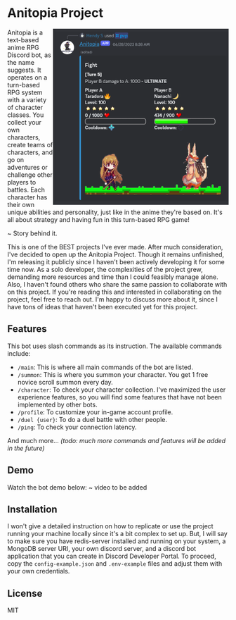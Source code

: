 # Anitopia Project
<img src="src/public/anitopia_demo.png" alt="Anitopia Demo" width="400" align="right"/>

Anitopia is a text-based anime RPG Discord bot, as the name suggests. It operates on a turn-based RPG system with a variety of character classes. You collect your own characters, create teams of characters, and go on adventures or challenge other players to battles. Each character has their own unique abilities and personality, just like in the anime they're based on. It's all about strategy and having fun in this turn-based RPG game!

~ Story behind it.

This is one of the BEST projects I've ever made. After much consideration, I've decided to open up the Anitopia Project. Though it remains unfinished, I'm releasing it publicly since I haven't been actively developing it for some time now. As a solo developer, the complexities of the project grew, demanding more resources and time than I could feasibly manage alone. Also, I haven't found others who share the same passion to collaborate with on this project. If you're reading this and interested in collaborating on the project, feel free to reach out. I'm happy to discuss more about it, since I have tons of ideas that haven't been executed yet for this project.

## Features
This bot uses slash commands as its instruction. The available commands include:

- `/main`: This is where all main commands of the bot are listed.
- `/summon`: This is where you summon your character. You get 1 free novice scroll summon every day.
- `/character`: To check your character collection. I've maximized the user experience features, so you will find some features that have not been implemented by other bots.
- `/profile`: To customize your in-game account profile.
- `/duel {user}`: To do a duel battle with other people.
- `/ping`: To check your connection latency.

And much more... _(todo: much more commands and features will be added in the future)_

## Demo
Watch the bot demo below:
~ video to be added

## Installation
I won't give a detailed instruction on how to replicate or use the project running your machine locally since it's a bit complex to set up. But, I will say to make sure you have redis-server installed and running on your system, a MongoDB server URI, your own discord server, and a discord bot application that you can create in Discord Developer Portal. To proceed, copy the `config-example.json` and `.env-example` files and adjust them with your own credentials.

## License
MIT
